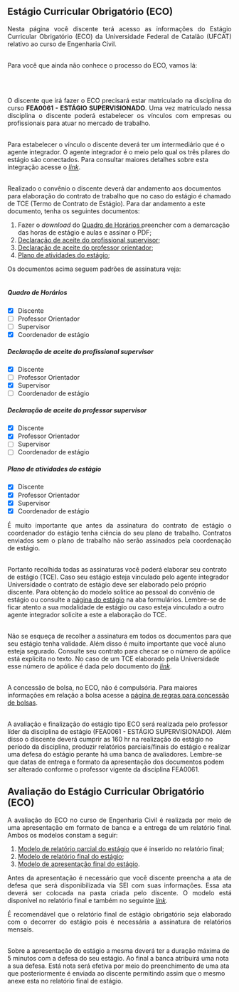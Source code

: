 ## Estágio Curricular Obrigatório (ECO)

<p align="justify">Nesta página você discente terá acesso as informações do Estágio Curricular Obrigatório (ECO) da Universidade Federal de Catalão (UFCAT) relativo ao curso de Engenharia Civil.<br><br>

Para você que ainda não conhece o processo do ECO, vamos lá:</p><br><br>

<p align="justify">O discente que irá fazer o ECO precisará estar matriculado na disciplina do curso <b>FEA0061 - ESTÁGIO SUPERVISIONADO</b>. Uma vez matriculado nessa disciplina o discente poderá estabelecer os vínculos com empresas ou profissionais para atuar no mercado de trabalho.<br><br>
  
Para estabelecer o vínculo o discente deverá ter um intermediário que é o agente integrador. O agente integrador é o meio pelo qual os três pilares do estágio são conectados. Para consultar maiores detalhes sobre esta integração acesse o <a href="https://wmpjrufg.github.io/ESTAGIO-CIVIL-UFCAT/AGENTE.html" target="_blank"><i>link</i></a>.<br><br>
  
Realizado o convênio o discente deverá dar andamento aos documentos para elaboração do contrato de trabalho que no caso do estágio é chamado de TCE (Termo de Contrato de Estágio). Para dar andamento a este documento, tenha os seguintes documentos:</p>

<ol>
  <li>Fazer o <i>download</i> do <a href="https://docs.google.com/spreadsheets/d/121shERK5MbxEkZKb7eMMtmGPn3cC9Na8/edit?usp=sharing&ouid=111460075262236273387&rtpof=true&sd=true" target="_blank">Quadro de Horários </a>preencher com a demarcação das horas de estágio e aulas e assinar o PDF;</li> 
  <li><a href="https://forms.gle/Ws9k36RJdZ3kb7YFA" target="_blank">Declaração de aceite do profissional supervisor</a>;</li> 
  <li><a href="https://forms.gle/WXt7J89TXUEvgLj66" target="_blank">Declaração de aceite do professor orientador</a>;</li> 
  <li><a href="https://forms.gle/dgQED4teKdPpFhnD6" target="_blank">Plano de atividades do estágio</a>;</li> 
</ol>

<p align="justify">Os documentos acima seguem padrões de assinatura veja:<br><br></p>  
    
##### Quadro de Horários  
  
- [x] Discente  
- [ ] Professor Orientador  
- [ ] Supervisor  
- [x] Coordenador de estágio  
  
##### Declaração de aceite do profissional supervisor  
  
- [x] Discente     
- [ ] Professor Orientador  
- [x] Supervisor  
- [ ] Coordenador de estágio  

##### Declaração de aceite do professor supervisor  
  
- [x] Discente  
- [x] Professor Orientador  
- [ ] Supervisor  
- [ ] Coordenador de estágio  
  
##### Plano de atividades do estágio  
  
- [x] Discente  
- [x] Professor Orientador  
- [x] Supervisor  
- [x] Coordenador de estágio  
  
<p align="justify">É muito importante que antes da assinatura do contrato de estágio o coordenador do estágio tenha ciência do seu plano de trabalho. Contratos enviados sem o plano de trabalho não serão assinados pela coordenação de estágio.<br><br>
  
  
Portanto recolhida todas as assinaturas você poderá elaborar seu contrato de estágio (TCE). Caso seu estágio esteja vinculado pelo agente integrador Universidade o contrato de estágio deve ser elaborado pelo próprio discente. Para obtenção do modelo solitice ao pessoal do convênio de estágio ou consulte a <a href="https://estagio.catalao.ufg.br" target="_blank">página do estágio</a> na aba formulários. Lembre-se de ficar atento a sua modalidade de estágio ou caso esteja vinculado a outro agente integrador solicite a este a elaboração do TCE.<br><br>


Não se esqueça de recolher a assinatura em todos os documentos para que seu estágio tenha validade. Além disso é muito importante que você aluno esteja segurado. Consulte seu contrato para checar se o número de apólice está explicita no texto. No caso de um TCE elaborado pela Universidade esse número de apólice é dada pelo documento do <a href="https://estagio.catalao.ufg.br/p/36446-apolice" target="_blank"><i>link</i></a>.<br><br>
 
  
A concessão de bolsa, no ECO, não é compulsória. Para maiores informações em relação a bolsa acesse a <a href="https://wmpjrufg.github.io/ESTAGIO-CIVIL-UFCAT/BOLSA.html" target="_blank">página de regras para concessão de bolsas</a>.<br><br>

  
A avaliação e finalização do estágio tipo ECO será realizada pelo professor líder da disciplina de estágio (FEA0061 - ESTÁGIO SUPERVISIONADO). Além disso o discente deverá cumprir as 160 hr na realização do estágio no período da disciplina, produzir relatórios parciais/finais do estágio e realizar uma defesa do estágio perante há uma banca de avaliadores. Lembre-se que datas de entrega e formato da apresentação dos documentos podem ser alterado conforme o professor vigente da disciplina FEA0061.</p>


<h2>Avaliação do Estágio Curricular Obrigatório (ECO)</h2>

<p align="justify">A avaliação do ECO no curso de Engenharia Civil é realizada por meio de uma apresentação em formato de banca e a entrega de um relatório final. Ambos os modelos constam a seguir:</p>

<ol>
<li><a href="https://docs.google.com/document/d/1GS_uwq4fIUbMwn3R-BN-1uzdz_-bf4rICOoFg-VoxuI/edit?usp=sharing" target="_blank">Modelo de relatório parcial do estágio</a> que é inserido no relatório final;</li> 
<li><a href="https://docs.google.com/document/d/10cWUzFzAe3vbGXtWviOtuRYJvH7NQv_DmthMYs8OQU4/edit?usp=sharing" target="_blank">Modelo de relatório final do estágio</a>;</li> 
<li><a href="https://docs.google.com/presentation/d/130cTv4McoylRHSWXSO98lbOzGyGISXeN/edit?usp=sharing&ouid=111460075262236273387&rtpof=true&sd=true" target="_blank">Modelo de apresentação final do estágio</a>.</li> 
</ol>

  
<p align="justify">Antes da apresentação é necessário que você discente preencha a ata de defesa que será disponibilizada via SEI com suas informações. Essa ata deverá ser colocada na pasta criada pelo discente. O modelo está disponível no relatório final e também no seguinte <a href="https://docs.google.com/document/d/126qodLEHnrI4TxjFeHwlKIUKUZZ8gyAj/edit?usp=sharing&ouid=111460075262236273387&rtpof=true&sd=true" target="_blank"><i>link</i></a>.</p>


<p align="justify">É recomendável que o relatório final de estágio obrigatório seja elaborado com o decorrer do estágio pois é necessária a assinatura de relatórios mensais.<br><br>

  
Sobre a apresentação do estágio a mesma deverá ter a duração máxima de 5 minutos com a defesa do seu estágio. Ao final a banca atribuirá uma nota a sua defesa. Está nota será efetiva por meio do preenchimento de uma ata que posteriormente é enviada ao discente permitindo assim que o mesmo anexe esta no relatório final de estágio.</p>
